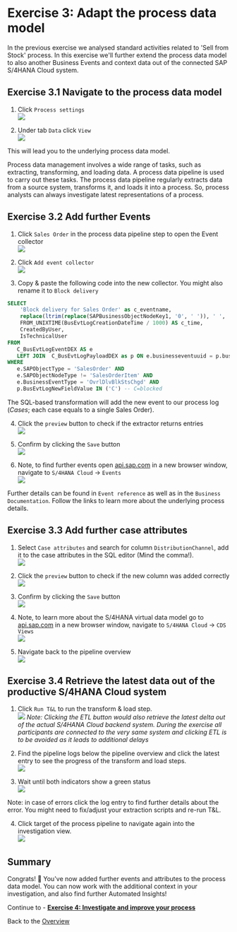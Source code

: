 # Exercise 3: Adapt the process data model

In the previous exercise we analysed standard activities related to 'Sell from Stock' process. In this exercise we'll further extend the process data model to also another Business Events and context data out of the connected SAP S/4HANA Cloud system.



## Exercise 3.1 Navigate to the process data model

1. Click `Process settings`
<br>![](images/3_001.png)

2. Under tab `Data` click `View`
<br>![](images/3_002.png)

This will lead you to the underlying process data model. 

Process data management involves a wide range of tasks, such as extracting, transforming, and loading data. A process data pipeline is used to carry out these tasks. The process data pipeline regularly extracts data from a source system, transforms it, and loads it into a process. So, process analysts can always investigate latest representations of a process.


## Exercise 3.2 Add further Events

1. Click `Sales Order` in the process data pipeline step to open the Event collector
<br>![](images/3_003.png)

2. Click `Add event collector`
<br>![](images/3_004.png)

3. Copy & paste the following code into the new collector. You might also rename it to `Block delivery`
```sql
SELECT
    'Block delivery for Sales Order' as c_eventname,
    replace(ltrim(replace(SAPBusinessObjectNodeKey1, '0', ' ')), ' ', '0') AS c_caseid,
    FROM_UNIXTIME(BusEvtLogCreationDateTime / 1000) AS c_time, 
    CreatedByUser,
    IsTechnicalUser
FROM 
   C_BusEvtLogEventDEX AS e
   LEFT JOIN  C_BusEvtLogPayloadDEX as p ON e.businesseventuuid = p.businesseventuuid
WHERE 
   e.SAPObjectType = 'SalesOrder' AND
   e.SAPObjectNodeType != 'SalesOrderItem' AND
   e.BusinessEventType = 'OvrlDlvBlkStsChgd' AND
   p.BusEvtLogNewFieldValue IN ('C') -- C=blocked
```
The SQL-based transformation will add the new event to our process log (*Cases*; each case equals to a single Sales Order).

4. Click the `preview` button to check if the extractor returns entries
<br>![](images/3_011.png)

5. Confirm by clicking the `Save` button
<br>![](images/3_014.png)

6. Note, to find further events open [api.sap.com](https://api.sap.com) in a new browser window, navigate to `S/4HANA Cloud` -> `Events`
<br>![](images/3_005.png)

Further details can be found in `Event reference` as well as in the `Business Documentation`. Follow the links to learn more about the underlying process details. 


## Exercise 3.3 Add further case attributes

1. Select `Case attributes` and search for column `DistributionChannel`, add it to the case attributes in the SQL editor (Mind the comma!).
<br>![](images/3_006.png)

2. Click the `preview` button to check if the new column was added correctly
<br>![](images/3_011.png)

3. Confirm by clicking the `Save` button
<br>![](images/3_014.png)

4. Note, to learn more about the S/4HANA virtual data model go to [api.sap.com](https://api.sap.com) in a new browser window, navigate to `S/4HANA Cloud` -> `CDS Views`
<br>![](images/3_007.png)

5. Navigate back to the pipeline overview
<br>![](images/3_008.png)


## Exercise 3.4 Retrieve the latest data out of the productive S/4HANA Cloud system

1. Click `Run T&L` to run the transform & load step. 
<br>![](images/3_009.png)
*Note: Clicking the ETL button would also retrieve the latest delta out of the actual S/4HANA Cloud backend system. During the exercise all participants are connected to the very same system and clicking ETL is to be avoided as it leads to additional delays* 

2. Find the pipeline logs below the pipeline overview and click the latest entry to see the progress of the transform and load steps. 
<br>![](images/3_010.png)

3. Wait until both indicators show a green status
<br>![](images/3_015.png)

Note: in case of errors click the log entry to find further details about the error. You might need to fix/adjust your extraction scripts and re-run T&L.

4. Click target of the process pipeline to navigate again into the investigation view. 
<br>![](images/3_012.png)


## Summary

Congrats! 🥳 You've now added further events and attributes to the process data model. You can now  work with the additional context in your investigation, and also find further Automated Insights! 

Continue to - **[Exercise 4: Investigate and improve your process](../ex4/README.md)**

Back to the [Overview](../../README.md)

